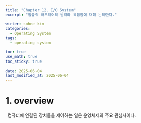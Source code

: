 ```yaml
---
title: "Chapter 12. I/O System"
excerpt: "입출력 하드웨어의 원리와 복잡함에 대해 논의한다."

wirter: sohee kim
categories:
  - Operating System
tags:
  - operating system

toc: true
use_math: true
toc_sticky: true
  
date: 2025-06-04
last_modified_at: 2025-06-04
---
```


1\. overview
======

&ensp;컴퓨터에 연결된 장치들을 제어하는 일은 운영체제의 주요 관심사이다. 

